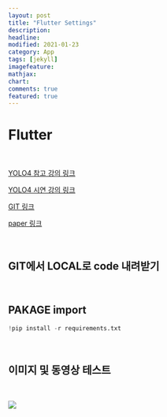 ```yaml
---
layout: post
title: "Flutter Settings"
description: 
headline: 
modified: 2021-01-23
category: App
tags: [jekyll]
imagefeature: 
mathjax: 
chart: 
comments: true
featured: true
---
```


# Flutter 

<p>&nbsp;</p>

[YOLO4 참고 강의 링크](https://www.youtube.com/watch?v=D6mj_T8K_bo)

[YOLO4 시연 강의 링크](https://www.youtube.com/watch?v=hxwEqXCgQO4&t=335s)

[GIT 링크](https://github.com/kimbumso/tensorflow-yolov4-tflite)

[paper 링크](https://arxiv.org/abs/2004.10934)


<p>&nbsp;</p>

## GIT에서 LOCAL로 code 내려받기

<p>&nbsp;</p>

## PAKAGE import
~~~python
!pip install -r requirements.txt 
~~~

<p>&nbsp;</p>

## 이미지 및 동영상 테스트

<p>&nbsp;</p>

<img src="https://storage.googleapis.com/bskim_bucket/gitBlog/flutterApp/20210123/20210123_102817.png">

<p>&nbsp;</p>
